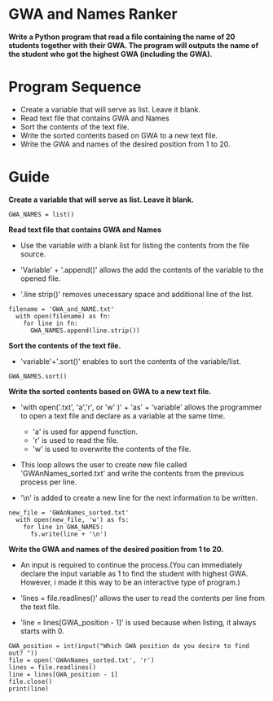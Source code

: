# GWA and Names Ranker

<b>Write a Python program that read a file containing the name of 20 students together with their GWA. The program will outputs the name of the student who got the highest GWA (including the GWA).</b>

###

# Program Sequence
+ Create a variable that will serve as list. Leave it blank.
+ Read text file that contains GWA and Names 
+ Sort the contents of the text file.
+ Write the sorted contents based on GWA to a new text file.
+ Write the GWA and names of the desired position from 1 to 20.

###

# Guide
<b>
 Create a variable that will serve as list. Leave it blank.</b>


  ```GWA_NAMES
  GWA_NAMES = list()
  ```
  
<b>
 Read text file that contains GWA and Names </b>


  + Use the variable with a blank list for listing the contents from the file source.
  
  + 'Variable' + '.append()' allows the add the contents of the variable to the opened file.
  
  + '.line strip()' removes unecessary space and additional line of the list.
 
 
  ```
  filename = 'GWA_and_NAME.txt'
    with open(filename) as fn:
      for line in fn:
        GWA_NAMES.append(line.strip())
  ```
  
  
  <b>
 Sort the contents of the text file.</b>

  + 'variable'+'.sort()' enables to sort the contents of the variable/list.
  
  
  ```
  GWA_NAMES.sort()
  ```
  
  
  <b>
 Write the sorted contents based on GWA to a new text file.</b>

  + 'with open('.txt', 'a','r', or 'w' )' + 'as' + 'variable' allows the programmer to open a text file and declare as a variable at the same time.

    + 'a' is used for append function.
    + 'r' is used to read the file.
    + 'w' is used to overwrite the contents of the file.

  + This loop allows the user to create new file called 'GWAnNames_sorted.txt' and write the contents from the previous process per line.


  + '\n' is added to create a new line for the next information to be written.



  ```
  new_file = 'GWAnNames_sorted.txt'
    with open(new_file, 'w') as fs:
      for line in GWA_NAMES:
        fs.write(line + '\n')
  ```
  
  
  <b>
 Write the GWA and names of the desired position from 1 to 20.</b>

  + An input is required to continue the process.(You can immediately declare the input variable as 1 to find the student with highest GWA. However, i made it this way   to be an interactive type of program.)

  
  + 'lines = file.readlines()' allows the user to read the contents per line from the text file.
  
  + 'line = lines[GWA_position - 1]' is used because when listing, it always starts with 0.
  
  
  ```
  GWA_position = int(input("Which GWA position do you desire to find out? "))
  file = open('GWAnNames_sorted.txt', 'r')
  lines = file.readlines()
  line = lines[GWA_position - 1]
  file.close()
  print(line)
  ```
 
